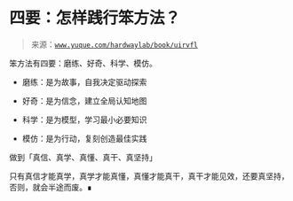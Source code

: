 # 四要：怎样践行笨方法？

> 来源：[`www.yuque.com/hardwaylab/book/uirvfl`](https://www.yuque.com/hardwaylab/book/uirvfl)



笨方法有四要：磨练、好奇、科学、模仿。 

+   磨练：是为故事，自我决定驱动探索 

+   好奇：是为信念，建立全局认知地图 

+   科学：是为模型，学习最小必要知识 

+   模仿：是为行动，复刻创造最佳实践 

做到「真信、真学、真懂、真干、真坚持」 

只有真信才能真学，真学才能真懂，真懂才能真干，真干才能见效，还要真坚持，否则，就会半途而废。∎